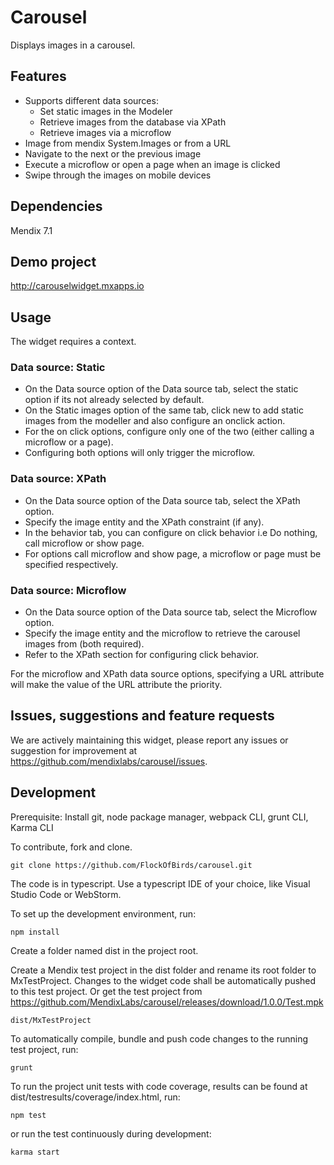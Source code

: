 # Carousel
Displays images in a carousel.

## Features
* Supports different data sources:
    * Set static images in the Modeler
    * Retrieve images from the database via XPath
    * Retrieve images via a microflow
* Image from mendix System.Images or from a URL
* Navigate to the next or the previous image
* Execute a microflow or open a page when an image is clicked
* Swipe through the images on mobile devices

## Dependencies
Mendix 7.1

## Demo project
http://carouselwidget.mxapps.io

## Usage
The widget requires a context.
 ### Data source: Static
 - On the Data source option of the Data source tab, select the static option if its not already selected by default.
 - On the Static images option of the same tab, click new to add static images from the modeller and also configure an onclick action.
 - For the on click options, configure only one of the two (either calling a microflow or a page).
 - Configuring both options will only trigger the microflow.
 
 ### Data source: XPath
 - On the Data source option of the Data source tab, select the XPath option.
 - Specify the image entity and the XPath constraint (if any).
 - In the behavior tab, you can configure on click behavior i.e Do nothing, call microflow or show page.
 - For options call microflow and show page, a microflow or page must be specified respectively.
 
 ### Data source: Microflow
  - On the Data source option of the Data source tab, select the Microflow option.
  - Specify the image entity and the microflow to retrieve the carousel images from (both required).
  - Refer to the XPath section for configuring click behavior.
  
  For the microflow and XPath data source options, specifying a URL attribute will make the value of the URL attribute the priority. 

## Issues, suggestions and feature requests
We are actively maintaining this widget, please report any issues or suggestion for improvement at https://github.com/mendixlabs/carousel/issues.

## Development
Prerequisite: Install git, node package manager, webpack CLI, grunt CLI, Karma CLI

To contribute, fork and clone.

    git clone https://github.com/FlockOfBirds/carousel.git

The code is in typescript. Use a typescript IDE of your choice, like Visual Studio Code or WebStorm.

To set up the development environment, run:

    npm install
    
Create a folder named dist in the project root.

Create a Mendix test project in the dist folder and rename its root folder to MxTestProject. Changes to the widget code shall be automatically pushed to this test project. Or get the test project from https://github.com/MendixLabs/carousel/releases/download/1.0.0/Test.mpk

    dist/MxTestProject
    
To automatically compile, bundle and push code changes to the running test project, run:

    grunt
    
To run the project unit tests with code coverage, results can be found at dist/testresults/coverage/index.html, run:

    npm test
    
or run the test continuously during development:

    karma start
